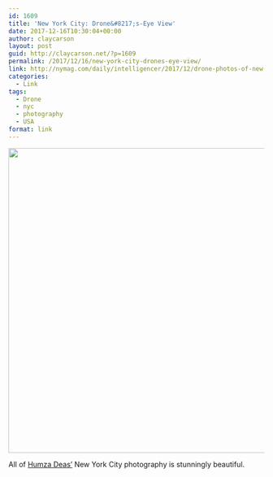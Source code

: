 ```yaml
---
id: 1609
title: 'New York City: Drone&#8217;s-Eye View'
date: 2017-12-16T10:30:04+00:00
author: claycarson
layout: post
guid: http://claycarson.net/?p=1609
permalink: /2017/12/16/new-york-city-drones-eye-view/
link: http://nymag.com/daily/intelligencer/2017/12/drone-photos-of-new-york-city.html
categories:
  - Link
tags:
  - Drone
  - nyc
  - photography
  - USA
format: link
---
```

<img src="http://claycarson.net/wp-content/uploads/2017/12/49B980B5-5ECA-4131-BCB9-DAE58D83CBAE-256x300.jpeg" alt="" width="512" height="600" class="aligncenter size-medium wp-image-1611" />

All of [Humza Deas’](https://www.instagram.com/humzadeas/) New York City photography is stunningly beautiful.